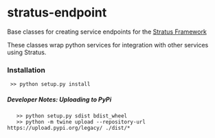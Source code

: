 # stratus-endpoint
Base classes for creating service endpoints for the [Stratus Framework](https://github.com/nasa-nccs-cds/stratus)

These classes wrap python services for integration with other services using Stratus.

### Installation

```
 >> python setup.py install
```

##### Developer Notes: Uploading to PyPi

```
   >> python setup.py sdist bdist_wheel
   >> python -m twine upload --repository-url https://upload.pypi.org/legacy/ ./dist/*
```